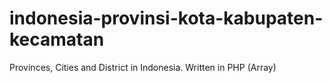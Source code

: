 # indonesia-provinsi-kota-kabupaten-kecamatan
Provinces, Cities and District in Indonesia. Written in PHP (Array)
